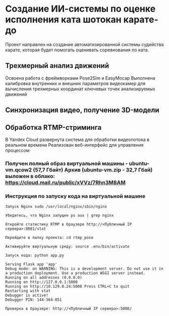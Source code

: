 # Создание ИИ-системы по оценке исполнения ката шотокан карате-до
Проект направлен на создание автоматизированной системы судейства карате, которая будет помогать оценивать соревнования по ката.

## Трехмерный анализ движений
Освоена работа с фреймворками
Pose2Sim и EasyMocap
Выполнена калибровка внутренних и внешних параметров видеокамер
для вычисления трехмерных координат
ключевых точек
анализируемых движений

## Синхронизация видео, получение 3D-модели

## Обработка RTMP-стриминга
В Yandex Cloud развернута система для обработки видеопотока в реальном времени
Реализован веб-интерфейс
для управления процессом

### Получен полный образ виртуальной машины - ubuntu-vm.qcow2 (57,7 Гбайт) Архив (ubuntu-vm.zip - 32,7 Гбай) выложен в облако: https://cloud.mail.ru/public/xVVz/7Rhn3M8AM

### Инструкция по запуску кода на виртуальной машине
```
Запуск Nginx sudo /usr/local/nginx/sbin/nginx

Убедитесь, что Nginx запущен ps aux | grep nginx

Откройте статистику RTMP в браузере http://<Публичный IP сервера>:8081/stat

Перейдите в папку проекта: cd rtmp_pose

Активируйте виртуальную среду: source .env/bin/activate

Запуск кода: python app.py

Serving Flask app 'app'
Debug mode: on WARNING: This is a development server. Do not use it in a production deployment. Use a production WSGI server instead.
Running on all addresses (0.0.0.0)
Running on http://127.0.0.1:5000
Running on http://10.129.0.24:5000 Press CTRL+C to quit
Restarting with stat
Debugger is active!
Debugger PIN: 144-364-051

Проверка в браузере: http://<Публичный IP сервера>:5000/
```
